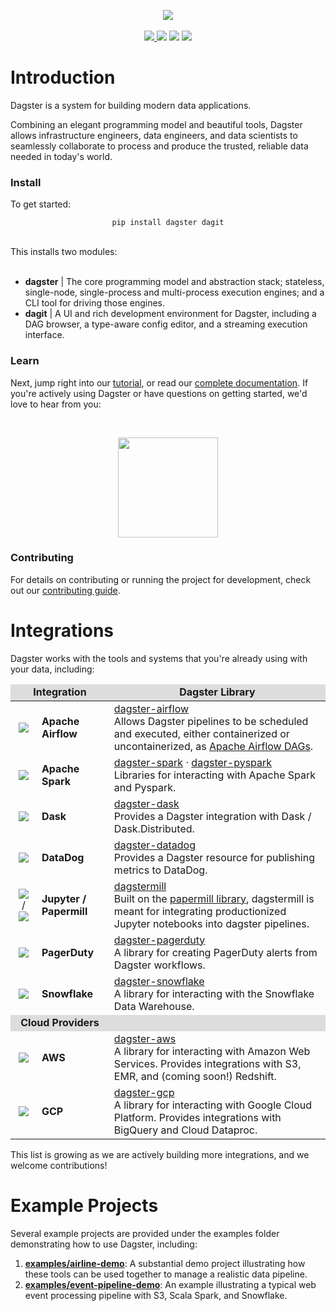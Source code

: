 <p align="center">
<img src="https://user-images.githubusercontent.com/609349/57987382-7e294500-7a35-11e9-9c6a-f73e0f1d3a1c.png" />
<br /><br />
<a href="https://badge.fury.io/py/dagster"><img src="https://badge.fury.io/py/dagster.svg"></>
<a href="https://coveralls.io/github/dagster-io/dagster?branch=master"><img src="https://coveralls.io/repos/github/dagster-io/dagster/badge.svg?branch=master"></a>
<a href="https://buildkite.com/dagster/dagster"><img src="https://badge.buildkite.com/888545beab829e41e5d7303db15525a2bc3b0f0e33a72759ac.svg?branch=master"></a>
<a href="https://dagster.readthedocs.io/en/master/"><img src="https://readthedocs.org/projects/dagster/badge/?version=master"></a>
</p>

# Introduction

Dagster is a system for building modern data applications.

Combining an elegant programming model and beautiful tools, Dagster allows infrastructure engineers, data engineers, and data scientists to seamlessly collaborate to process and produce the trusted, reliable data needed in today's world.

### Install

To get started:
<br />

<p align="center">
<code>pip install dagster dagit</code>
</p>
<br />
This installs two modules:
<br />
<br />

- **dagster** | The core programming model and abstraction stack; stateless, single-node,
  single-process and multi-process execution engines; and a CLI tool for driving those engines.
- **dagit** | A UI and rich development environment for Dagster, including a DAG browser, a type-aware config editor, and a streaming execution interface.
  <br/>

### Learn

Next, jump right into our [tutorial](https://dagster.readthedocs.io/en/stable/sections/learn/tutorial/index.html), or read our [complete documentation](https://dagster.readthedocs.io). If you're actively using Dagster or have questions on getting started, we'd love to hear from you:

<br />
<p align="center">
<a href="https://join.slack.com/t/dagster/shared_invite/enQtNjEyNjkzNTA2OTkzLTI0MzdlNjU0ODVhZjQyOTMyMGM1ZDUwZDQ1YjJmYjI3YzExZGViMDI1ZDlkNTY5OThmYWVlOWM1MWVjN2I3NjU"><img src="https://user-images.githubusercontent.com/609349/63558739-f60a7e00-c502-11e9-8434-c8a95b03ce62.png" width=160px; /></a>
</p>

### Contributing

For details on contributing or running the project for development, check out our [contributing guide](https://dagster.readthedocs.io/en/stable/sections/community/contributing.html).

# Integrations

Dagster works with the tools and systems that you're already using with your data, including:

<table>
	<thead>
		<tr style="background-color: #ddd" align="center">
			<td colspan=2><b>Integration</b></td>
			<td><b>Dagster Library</b></td>
		</tr>
	</thead>
	<tbody>
		<tr>
			<td align="center" style="border-right: 0px"><img style="vertical-align:middle"  src="https://user-images.githubusercontent.com/609349/57987547-a7e36b80-7a37-11e9-95ae-4c4de2618e87.png"></td>
			<td style="border-left: 0px"> <b>Apache Airflow</b></td>
			<td><a href="https://github.com/dagster-io/dagster/tree/master/python_modules/dagster-airflow" />dagster-airflow</a><br />Allows Dagster pipelines to be scheduled and executed, either containerized or uncontainerized, as <a href="https://github.com/apache/airflow">Apache Airflow DAGs</a>.</td>
		</tr>
		<tr>
			<td align="center" style="border-right: 0px"><img style="vertical-align:middle"  src="https://user-images.githubusercontent.com/609349/57987976-5ccc5700-7a3d-11e9-9fa5-1a51299b1ccb.png"></td>
			<td style="border-left: 0px"> <b>Apache Spark</b></td>
			<td><a href="https://github.com/dagster-io/dagster/tree/master/python_modules/libraries/dagster-spark" />dagster-spark</a> &middot; <a href="https://github.com/dagster-io/dagster/tree/master/python_modules/libraries/dagster-pyspark" />dagster-pyspark</a>
			<br />Libraries for interacting with Apache Spark and Pyspark.
			</td>
		</tr>
		<tr>
			<td align="center" style="border-right: 0px"><img style="vertical-align:middle"  src="https://user-images.githubusercontent.com/609349/58348728-48f66b80-7e16-11e9-9e9f-1a0fea9a49b4.png"></td>
			<td style="border-left: 0px"> <b>Dask</b></td>
			<td><a href="https://github.com/dagster-io/dagster/tree/master/python_modules/dagster-dask" />dagster-dask</a>
			<br />Provides a Dagster integration with Dask / Dask.Distributed.
			</td>
		</tr>
		<tr>
			<td align="center" style="border-right: 0px"><img style="vertical-align:middle" src="https://user-images.githubusercontent.com/609349/58349731-f36f8e00-7e18-11e9-8a2e-86e086caab66.png"></td>
			<td style="border-left: 0px"> <b>DataDog</b></td>
			<td><a href="https://github.com/dagster-io/dagster/tree/master/python_modules/libraries/dagster-datadog" />dagster-datadog</a>
			<br />Provides a Dagster resource for publishing metrics to DataDog.
			</td>
		</tr>
        <!-- Commenting out until we rebuild dagster-ge on ExpectationResult et al
        <tr>
            <td align="center" style="border-right: 0px"><img style="vertical-align:middle" src="https://user-images.githubusercontent.com/609349/58349454-3846f500-7e18-11e9-84f0-6c9c75ae9993.png"></td>
            <td style="border-left: 0px"> <b>Great Expectations</b></td>
            <td><a href="https://dagster.readthedocs.io/en/stable/sections/learn/tutorial/expectations.html" />Expectations in Dagster</a><br />
            The <a href="https://github.com/great-expectations/great_expectations">Great Expectations</a> framework is designed to promote data quality checks for data warehouses. In Dagster, expectations are a first-class citizen.
            </td>
        </tr>
	    -->
		<tr>
			<td align="center" style="border-right: 0px"><img style="vertical-align:middle" src="https://user-images.githubusercontent.com/609349/57987809-bf245800-7a3b-11e9-8905-494ed99d0852.png" />
			&nbsp;/&nbsp; <img style="vertical-align:middle" src="https://user-images.githubusercontent.com/609349/57987827-fa268b80-7a3b-11e9-8a18-b675d76c19aa.png">
			</td>
			<td style="border-left: 0px"> <b>Jupyter / Papermill</b></td>
			<td><a href="https://github.com/dagster-io/dagster/tree/master/python_modules/dagstermill" />dagstermill</a><br />Built on the <a href="https://github.com/nteract/papermill">papermill library</a>, dagstermill is meant for integrating productionized Jupyter notebooks into dagster pipelines.</td>
		</tr>
		<tr>
			<td align="center" style="border-right: 0px"><img style="vertical-align:middle"  src="https://user-images.githubusercontent.com/609349/57988016-f431aa00-7a3d-11e9-8cb6-1309d4246b27.png"></td>
			<td style="border-left: 0px"> <b>PagerDuty</b></td>
			<td><a href="https://github.com/dagster-io/dagster/tree/master/python_modules/libraries/dagster-pagerduty" />dagster-pagerduty</a>
			<br />A library for creating PagerDuty alerts from Dagster workflows.
			</td>
		</tr>
		<tr>
			<td align="center" style="border-right: 0px"><img style="vertical-align:middle" src="https://user-images.githubusercontent.com/609349/58349397-fcac2b00-7e17-11e9-900c-9ab8cf7cb64a.png"></td>
			<td style="border-left: 0px"> <b>Snowflake</b></td>
			<td><a href="https://github.com/dagster-io/dagster/tree/master/python_modules/libraries/dagster-snowflake" />dagster-snowflake</a>
			<br />A library for interacting with the Snowflake Data Warehouse.
			</td>
		</tr>
		<tr style="background-color: #ddd">
			<td colspan=2 align="center"><b>Cloud Providers</b></td>
			<td><b></b></td>
		</tr>
		<tr>
			<td align="center" style="border-right: 0px"><img style="vertical-align:middle" src="https://user-images.githubusercontent.com/609349/57987557-c2b5e000-7a37-11e9-9310-c274481a4682.png"> </td>
			<td style="border-left: 0px"><b>AWS</b></td>
			<td><a href="https://github.com/dagster-io/dagster/tree/master/python_modules/libraries/dagster-aws" />dagster-aws</a>
			<br />A library for interacting with Amazon Web Services. Provides integrations with S3, EMR, and (coming soon!) Redshift.
			</td>
		</tr>
		<tr>
			<td align="center" style="border-right: 0px"><img style="vertical-align:middle" src="https://user-images.githubusercontent.com/609349/57987566-f98bf600-7a37-11e9-81fa-b8ca1ea6cc1e.png"> </td>
			<td style="border-left: 0px"><b>GCP</b></td>
			<td><a href="https://github.com/dagster-io/dagster/tree/master/python_modules/libraries/dagster-gcp" />dagster-gcp</a>
			<br />A library for interacting with Google Cloud Platform. Provides integrations with BigQuery and Cloud Dataproc.
			</td>
		</tr>
	</tbody>
</table>

This list is growing as we are actively building more integrations, and we welcome contributions!

# Example Projects

Several example projects are provided under the examples folder demonstrating how to use Dagster, including:

1. [**examples/airline-demo**](https://github.com/dagster-io/dagster/tree/master/examples/dagster_examples/airline_demo): A substantial demo project illustrating how these tools can be used together to manage a realistic data pipeline.
2. [**examples/event-pipeline-demo**](https://github.com/dagster-io/dagster/tree/master/examples/dagster_examples/event_pipeline_demo): An example illustrating a typical web event processing pipeline with S3, Scala Spark, and Snowflake.
